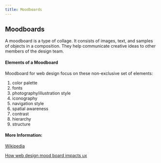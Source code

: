 ```yaml
---
title: Moodboards
---
```

## Moodboards

A moodboard is a type of collage. It consists of images, text, and samples of objects in a composition. They help communicate creative ideas to other members of the design team.

#### Elements of a Moodboard

Moodboard for web design focus on these non-exclusive set of elements:

1. color palette
2. fonts
3. photography/illustration style
4. iconography
5. navigation style
6. spatial awareness
7. contrast
8. hierarchy
9. structure

#### More Information:
[Wikipedia](https://en.wikipedia.org/wiki/Mood_board)

[How web design mood board impacts ux](https://www.protofuse.com/blog/details/how-web-design-mood-board-impacts-ux/)
